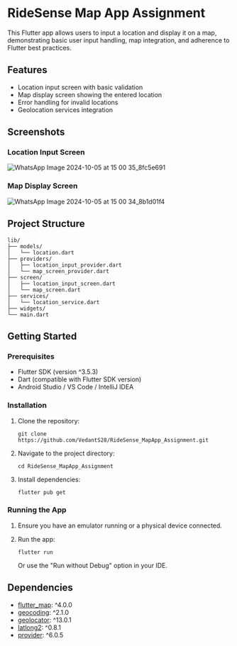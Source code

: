 # RideSense Map App Assignment

This Flutter app allows users to input a location and display it on a map, demonstrating basic user input handling, map integration, and adherence to Flutter best practices.

## Features

- Location input screen with basic validation
- Map display screen showing the entered location
- Error handling for invalid locations
- Geolocation services integration

## Screenshots

### Location Input Screen

![WhatsApp Image 2024-10-05 at 15 00 35_8fc5e691](https://github.com/user-attachments/assets/b65dab8e-461b-480c-9022-54a79bac37aa)


### Map Display Screen

![WhatsApp Image 2024-10-05 at 15 00 34_8b1d01f4](https://github.com/user-attachments/assets/705f394d-079c-45b8-bf4c-bafd7d50d3e8)



## Project Structure

```
lib/
├── models/
│   └── location.dart
├── providers/
│   ├── location_input_provider.dart
│   └── map_screen_provider.dart
├── screen/
│   ├── location_input_screen.dart
│   └── map_screen.dart
├── services/
│   └── location_service.dart
├── widgets/
└── main.dart
```

## Getting Started

### Prerequisites

- Flutter SDK (version ^3.5.3)
- Dart (compatible with Flutter SDK version)
- Android Studio / VS Code / IntelliJ IDEA

### Installation

1. Clone the repository:
   ```
   git clone https://github.com/VedantS28/RideSense_MapApp_Assignment.git
   ```

2. Navigate to the project directory:
   ```
   cd RideSense_MapApp_Assignment
   ```

3. Install dependencies:
   ```
   flutter pub get
   ```

### Running the App

1. Ensure you have an emulator running or a physical device connected.

2. Run the app:
   ```
   flutter run
   ```

   Or use the "Run without Debug" option in your IDE.

## Dependencies

- [flutter_map](https://pub.dev/packages/flutter_map): ^4.0.0
- [geocoding](https://pub.dev/packages/geocoding): ^2.1.0
- [geolocator](https://pub.dev/packages/geolocator): ^13.0.1
- [latlong2](https://pub.dev/packages/latlong2): ^0.8.1
- [provider](https://pub.dev/packages/provider): ^6.0.5

